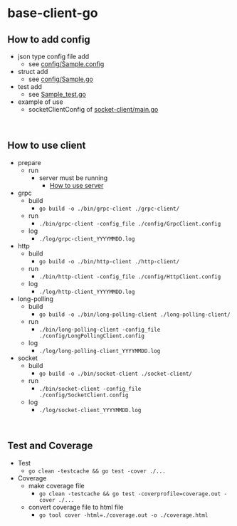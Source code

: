 # base-client-go

## How to add config
 - json type config file add
   - see [config/Sample.config](https://github.com/heaven-chp/base-client-go/blob/main/config/Sample.config)
 - struct add
   - see [config/Sample.go](https://github.com/heaven-chp/base-client-go/blob/main/config/Sample.go)
 - test add
   - see [Sample_test.go](https://github.com/heaven-chp/base-client-go/blob/main/config/Sample_test.go)
 - example of use
   - socketClientConfig of [socket-client/main.go](https://github.com/heaven-chp/base-client-go/blob/main/socket-client/main.go)

<br/>

## How to use client
 - prepare
   - run
     - server must be running
       - [How to use server](https://github.com/heaven-chp/base-server-go#how-to-use-server)
 - grpc
   - build
     - `go build -o ./bin/grpc-client ./grpc-client/`
   - run
     - `./bin/grpc-client -config_file ./config/GrpcClient.config`
   - log
     - `./log/grpc-client_YYYYMMDD.log`
 - http
   - build
     - `go build -o ./bin/http-client ./http-client/`
   - run
     - `./bin/http-client -config_file ./config/HttpClient.config`
   - log
     - `./log/http-client_YYYYMMDD.log`
 - long-polling
   - build
     - `go build -o ./bin/long-polling-client ./long-polling-client/`
   - run
     - `./bin/long-polling-client -config_file ./config/LongPollingClient.config`
   - log
     - `./log/long-polling-client_YYYYMMDD.log`
 - socket
   - build
     - `go build -o ./bin/socket-client ./socket-client/`
   - run
     - `./bin/socket-client -config_file ./config/SocketClient.config`
   - log
     - `./log/socket-client_YYYYMMDD.log`

<br/>

## Test and Coverage
 - Test
   - `go clean -testcache && go test -cover ./...`
 - Coverage
   - make coverage file
     - `go clean -testcache && go test -coverprofile=coverage.out -cover ./...`
   - convert coverage file to html file
     - `go tool cover -html=./coverage.out -o ./coverage.html`
